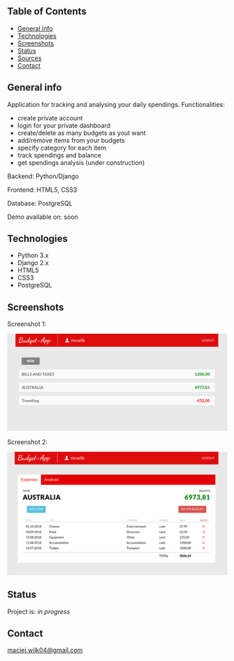 ## Table of Contents
* [General info](#general-info)
* [Technologies](#technologies)
* [Screenshots](#screenshots)
* [Status](#status)
* [Sources](#sources)
* [Contact](#contact)

## General info
Application for tracking and analysing your daily spendings. Functionalities:
- create private account
- login for your private dashboard
- create/delete as many budgets as yout want
- add/remove items from your budgets
- specify category for each item
- track spendings and balance
- get spendings analysis (under construction)

Backend: Python/Django 

Frontend: HTML5, CSS3

Database: PostgreSQL

Demo available on: soon

## Technologies
* Python 3.x
* Django 2.x
* HTML5
* CSS3
* PostgreSQL

## Screenshots

Screenshot 1:

![Screenshot1](./Screenshots/list.png)

Screenshot 2:

![Screenshot2](./Screenshots/dashboard.png)

## Status
Project is: _in progress_

## Contact
maciej.wilk04@gmail.com
